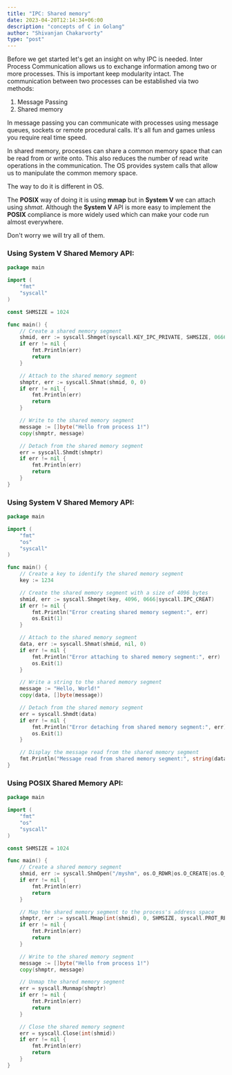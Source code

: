 ```yaml
---
title: "IPC: Shared memory"
date: 2023-04-20T12:14:34+06:00
description: "concepts of C in Golang"
author: "Shivanjan Chakarvorty"
type: "post"
---
```


Before we get started let's get an insight on why IPC is needed. Inter Process Communication allows us to exchange information among two or more processes. This is important keep modularity intact.
The communication between two processes can be established via two methods:
1. Message Passing
2. Shared memory

In message passing you can communicate with processes using message queues, sockets or remote procedural calls. It's all fun and games unless you require real time speed.

In shared memory, processes can share a common memory space that can be read from or write onto. This also reduces the number of read write operations in the communication. The OS provides system calls that allow us to manipulate the common memory space.

The way to do it is different in OS.

The **POSIX** way of doing it is using **mmap** but in **System V** we can attach using *shmat*. Although the **System V** API is more easy to implement the **POSIX** compliance is more widely used which can make your code run almost everywhere.

Don't worry we will try all of them.

### Using System V Shared Memory API:

```go
package main

import (
    "fmt"
    "syscall"
)

const SHMSIZE = 1024

func main() {
    // Create a shared memory segment
    shmid, err := syscall.Shmget(syscall.KEY_IPC_PRIVATE, SHMSIZE, 0666|syscall.IPC_CREAT)
    if err != nil {
        fmt.Println(err)
        return
    }

    // Attach to the shared memory segment
    shmptr, err := syscall.Shmat(shmid, 0, 0)
    if err != nil {
        fmt.Println(err)
        return
    }

    // Write to the shared memory segment
    message := []byte("Hello from process 1!")
    copy(shmptr, message)

    // Detach from the shared memory segment
    err = syscall.Shmdt(shmptr)
    if err != nil {
        fmt.Println(err)
        return
    }
}
```

### Using System V Shared Memory API:
```go
package main

import (
    "fmt"
    "os"
    "syscall"
)

func main() {
    // Create a key to identify the shared memory segment
    key := 1234

    // Create the shared memory segment with a size of 4096 bytes
    shmid, err := syscall.Shmget(key, 4096, 0666|syscall.IPC_CREAT)
    if err != nil {
        fmt.Println("Error creating shared memory segment:", err)
        os.Exit(1)
    }

    // Attach to the shared memory segment
    data, err := syscall.Shmat(shmid, nil, 0)
    if err != nil {
        fmt.Println("Error attaching to shared memory segment:", err)
        os.Exit(1)
    }

    // Write a string to the shared memory segment
    message := "Hello, World!"
    copy(data, []byte(message))

    // Detach from the shared memory segment
    err = syscall.Shmdt(data)
    if err != nil {
        fmt.Println("Error detaching from shared memory segment:", err)
        os.Exit(1)
    }

    // Display the message read from the shared memory segment
    fmt.Println("Message read from shared memory segment:", string(data))
}
```

### Using POSIX Shared Memory API:

```go
package main

import (
    "fmt"
    "os"
    "syscall"
)

const SHMSIZE = 1024

func main() {
    // Create a shared memory segment
    shmid, err := syscall.ShmOpen("/myshm", os.O_RDWR|os.O_CREATE|os.O_TRUNC, 0666)
    if err != nil {
        fmt.Println(err)
        return
    }

    // Map the shared memory segment to the process's address space
    shmptr, err := syscall.Mmap(int(shmid), 0, SHMSIZE, syscall.PROT_READ|syscall.PROT_WRITE, syscall.MAP_SHARED)
    if err != nil {
        fmt.Println(err)
        return
    }

    // Write to the shared memory segment
    message := []byte("Hello from process 1!")
    copy(shmptr, message)

    // Unmap the shared memory segment
    err = syscall.Munmap(shmptr)
    if err != nil {
        fmt.Println(err)
        return
    }

    // Close the shared memory segment
    err = syscall.Close(int(shmid))
    if err != nil {
        fmt.Println(err)
        return
    }
}
```